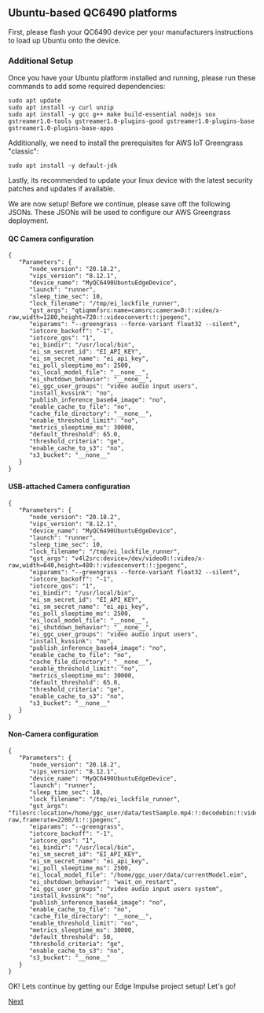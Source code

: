 ## Ubuntu-based QC6490 platforms

First, please flash your QC6490 device per your manufacturers instructions to load up Ubuntu onto the device.

### Additional Setup

Once you have your Ubuntu platform installed and running, please run these commands to add some required dependencies:

	sudo apt update	
	sudo apt install -y curl unzip
	sudo apt install -y gcc g++ make build-essential nodejs sox gstreamer1.0-tools gstreamer1.0-plugins-good gstreamer1.0-plugins-base gstreamer1.0-plugins-base-apps
	
Additionally, we need to install the prerequisites for AWS IoT Greengrass "classic":

	sudo apt install -y default-jdk 

Lastly, its recommended to update your linux device with the latest security patches and updates if available. 

We are now setup!  Before we continue, please save off the following JSONs. These JSONs will be used to configure our AWS Greengrass deployment.

#### QC Camera configuration

	{     
	   "Parameters": {
	      "node_version": "20.18.2",
	      "vips_version": "8.12.1",
	      "device_name": "MyQC6490UbuntuEdgeDevice", 
	      "launch": "runner",
	      "sleep_time_sec": 10,
	      "lock_filename": "/tmp/ei_lockfile_runner",
	      "gst_args": "qtiqmmfsrc:name=camsrc:camera=0:!:video/x-raw,width=1280,height=720:!:videoconvert:!:jpegenc",
	      "eiparams": "--greengrass --force-variant float32 --silent",
	      "iotcore_backoff": "-1",
	      "iotcore_qos": "1",
	      "ei_bindir": "/usr/local/bin",
	      "ei_sm_secret_id": "EI_API_KEY",
	      "ei_sm_secret_name": "ei_api_key",
	      "ei_poll_sleeptime_ms": 2500,
	      "ei_local_model_file": "__none__",
	      "ei_shutdown_behavior": "__none__",
	      "ei_ggc_user_groups": "video audio input users",
	      "install_kvssink": "no",
	      "publish_inference_base64_image": "no",
	      "enable_cache_to_file": "no",
	      "cache_file_directory": "__none__",
	      "enable_threshold_limit": "no",
	      "metrics_sleeptime_ms": 30000,
	      "default_threshold": 65.0,
	      "threshold_criteria": "ge",
	      "enable_cache_to_s3": "no",
	      "s3_bucket": "__none__"
	   }  
	}     

#### USB-attached Camera configuration

	{     
	   "Parameters": {
	      "node_version": "20.18.2",
	      "vips_version": "8.12.1",
	      "device_name": "MyQC6490UbuntuEdgeDevice", 
	      "launch": "runner",
	      "sleep_time_sec": 10,
	      "lock_filename": "/tmp/ei_lockfile_runner",
	      "gst_args": "v4l2src:device=/dev/video0:!:video/x-raw,width=640,height=480:!:videoconvert:!:jpegenc",
	      "eiparams": "--greengrass --force-variant float32 --silent",
	      "iotcore_backoff": "-1",
	      "iotcore_qos": "1",
	      "ei_bindir": "/usr/local/bin",
	      "ei_sm_secret_id": "EI_API_KEY",
	      "ei_sm_secret_name": "ei_api_key",
	      "ei_poll_sleeptime_ms": 2500,
	      "ei_local_model_file": "__none__",
	      "ei_shutdown_behavior": "__none__",
	      "ei_ggc_user_groups": "video audio input users",
	      "install_kvssink": "no",
	      "publish_inference_base64_image": "no",
	      "enable_cache_to_file": "no",
	      "cache_file_directory": "__none__",
	      "enable_threshold_limit": "no",
	      "metrics_sleeptime_ms": 30000,
	      "default_threshold": 65.0,
	      "threshold_criteria": "ge",
	      "enable_cache_to_s3": "no",
	      "s3_bucket": "__none__"
	   }  
	}     

#### Non-Camera configuration

	{     
	   "Parameters": { 
	      "node_version": "20.18.2",
	      "vips_version": "8.12.1",
	      "device_name": "MyQC6490UbuntuEdgeDevice",
	      "launch": "runner",
	      "sleep_time_sec": 10,
	      "lock_filename": "/tmp/ei_lockfile_runner",
	      "gst_args": "filesrc:location=/home/ggc_user/data/testSample.mp4:!:decodebin:!:videoconvert:!:videorate:!:video/x-raw,framerate=2200/1:!:jpegenc",
	      "eiparams": "--greengrass",
	      "iotcore_backoff": "-1",
	      "iotcore_qos": "1",
	      "ei_bindir": "/usr/local/bin",
	      "ei_sm_secret_id": "EI_API_KEY",
	      "ei_sm_secret_name": "ei_api_key",
	      "ei_poll_sleeptime_ms": 2500,
	      "ei_local_model_file": "/home/ggc_user/data/currentModel.eim",
	      "ei_shutdown_behavior": "wait_on_restart",
	      "ei_ggc_user_groups": "video audio input users system",
	      "install_kvssink": "no",
	      "publish_inference_base64_image": "no",
	      "enable_cache_to_file": "no",
	      "cache_file_directory": "__none__",
	      "enable_threshold_limit": "no",
	      "metrics_sleeptime_ms": 30000,
	      "default_threshold": 50,
	      "threshold_criteria": "ge",
	      "enable_cache_to_s3": "no",
	      "s3_bucket": "__none__" 
	   }  
	}  

OK!  Lets continue by getting our Edge Impulse project setup! Let's go!

[Next](../../edgeimpulseprojectbuild/)